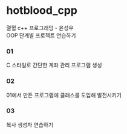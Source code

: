 # hotblood_cpp

열혈 c++ 프로그래밍 - 윤성우 <br>
OOP 단계별 프로젝트 연습하기

### 01
C 스타일로 간단한 계좌 관리 프로그램 생성

### 02
01에서 만든 프로그램에 클래스를 도입해 발전시키기

### 03
복사 생성자 연습하기
